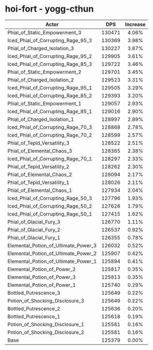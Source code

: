 # hoi-fort - yogg-cthun
| Actor | DPS | Increase |
|---|:---:|:---:|
|Phial_of_Static_Empowerment_3|130471|4.06%|
|Iced_Phial_of_Corrupting_Rage_95_3|130369|3.98%|
|Phial_of_Charged_Isolation_3|130227|3.87%|
|Iced_Phial_of_Corrupting_Rage_95_2|129905|3.61%|
|Iced_Phial_of_Corrupting_Rage_85_3|129722|3.46%|
|Phial_of_Static_Empowerment_2|129701|3.45%|
|Phial_of_Charged_Isolation_2|129523|3.31%|
|Iced_Phial_of_Corrupting_Rage_95_1|129505|3.29%|
|Iced_Phial_of_Corrupting_Rage_85_2|129393|3.20%|
|Phial_of_Static_Empowerment_1|129057|2.93%|
|Iced_Phial_of_Corrupting_Rage_85_1|129016|2.90%|
|Phial_of_Charged_Isolation_1|128997|2.89%|
|Iced_Phial_of_Corrupting_Rage_70_3|128868|2.78%|
|Iced_Phial_of_Corrupting_Rage_70_2|128599|2.57%|
|Phial_of_Tepid_Versatility_3|128522|2.51%|
|Phial_of_Elemental_Chaos_3|128365|2.38%|
|Iced_Phial_of_Corrupting_Rage_70_1|128297|2.33%|
|Phial_of_Tepid_Versatility_2|128262|2.30%|
|Phial_of_Elemental_Chaos_2|128094|2.17%|
|Phial_of_Tepid_Versatility_1|128026|2.11%|
|Phial_of_Elemental_Chaos_1|127934|2.04%|
|Iced_Phial_of_Corrupting_Rage_50_3|127796|1.93%|
|Iced_Phial_of_Corrupting_Rage_50_2|127626|1.79%|
|Iced_Phial_of_Corrupting_Rage_50_1|127415|1.62%|
|Phial_of_Glacial_Fury_3|126770|1.11%|
|Phial_of_Glacial_Fury_2|126537|0.92%|
|Phial_of_Glacial_Fury_1|126355|0.78%|
|Elemental_Potion_of_Ultimate_Power_3|126032|0.52%|
|Elemental_Potion_of_Ultimate_Power_2|125907|0.42%|
|Elemental_Potion_of_Ultimate_Power_1|125894|0.41%|
|Elemental_Potion_of_Power_2|125817|0.35%|
|Elemental_Potion_of_Power_3|125813|0.35%|
|Elemental_Potion_of_Power_1|125740|0.29%|
|Bottled_Putrescence_3|125649|0.22%|
|Potion_of_Shocking_Disclosure_3|125649|0.22%|
|Bottled_Putrescence_2|125636|0.20%|
|Bottled_Putrescence_1|125618|0.19%|
|Potion_of_Shocking_Disclosure_1|125581|0.16%|
|Potion_of_Shocking_Disclosure_2|125581|0.16%|
|Base|125379|0.00%|
